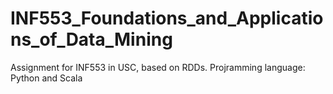 # INF553_Foundations_and_Applications_of_Data_Mining

Assignment for INF553 in USC, based on RDDs.
Projramming language: Python and Scala
